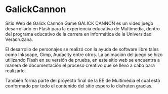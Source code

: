 # GalickCannon
Sitio Web de Galick Cannon Game
GALICK CANNON es un video juego desarrollado en Flash para la experiencia educativa de Multimedia, dentro del programa educativo de la carrera en Informática  de la Universidad Veracruzana.</p><p>El desarrollo de personajes se realizó con la ayuda de software libre  tales como Inkscape, Gimp, Audacity entre otros. La animación del juego se hizo utilizando Flash en su versión de prueba, en este sitio web se encuentra a manera de documentación el proceso creativo que se llevó a cabo para realizarlo.</p>
<p>También forma parte del proyecto final de la EE de Multimedia el cual está conformado por todo el contenido del  sitio espero lo disfruten gracias.
